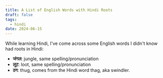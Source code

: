 ```yaml
---
title: A List of English Words with Hindi Roots
draft: false
tags:
  - hindi
date: 2024-06-15
---
```

 While learning Hindi, I've come across some English words I didn't know had roots in Hindi:
 - **जंगल**: jungle, same spelling/pronunciation
 - **लूट**: loot, same spelling/pronunciation
 - **ठग**: thug, comes from the Hindi word thag, aka swindler.